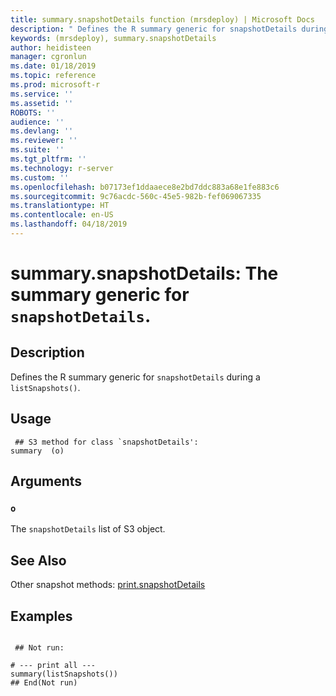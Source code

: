 ```yaml
---
title: summary.snapshotDetails function (mrsdeploy) | Microsoft Docs
description: " Defines the R summary generic for snapshotDetails during a  listSnapshots(). "
keywords: (mrsdeploy), summary.snapshotDetails
author: heidisteen
manager: cgronlun
ms.date: 01/18/2019
ms.topic: reference
ms.prod: microsoft-r
ms.service: ''
ms.assetid: ''
ROBOTS: ''
audience: ''
ms.devlang: ''
ms.reviewer: ''
ms.suite: ''
ms.tgt_pltfrm: ''
ms.technology: r-server
ms.custom: ''
ms.openlocfilehash: b07173ef1ddaaece8e2bd7ddc883a68e1fe883c6
ms.sourcegitcommit: 9c76acdc-560c-45e5-982b-fef069067335
ms.translationtype: HT
ms.contentlocale: en-US
ms.lasthandoff: 04/18/2019
---
```

 # <a name="summarysnapshotdetails-the-summary-generic-for-snapshotdetails"></a>summary.snapshotDetails: The summary generic for `snapshotDetails`. 
 ## <a name="description"></a>Description

Defines the R summary generic for `snapshotDetails` during a `listSnapshots()`.


 ## <a name="usage"></a>Usage

```   
 ## S3 method for class `snapshotDetails':
summary  (o)

```

 ## <a name="arguments"></a>Arguments



 ### `o`
 The `snapshotDetails` list of S3 object. 



 ## <a name="see-also"></a>See Also

Other snapshot methods: [print.snapshotDetails](print.snapshotDetails.md)

 ## <a name="examples"></a>Examples

 ```

  ## Not run:

# --- print all ---
summary(listSnapshots())
 ## End(Not run) 
```

